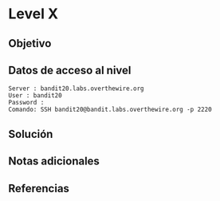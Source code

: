 # Level X
## Objetivo
## Datos de acceso al nivel
```
Server : bandit20.labs.overthewire.org
User : bandit20
Password : 
Comando: SSH bandit20@bandit.labs.overthewire.org -p 2220
```
## Solución 
## Notas adicionales
## Referencias